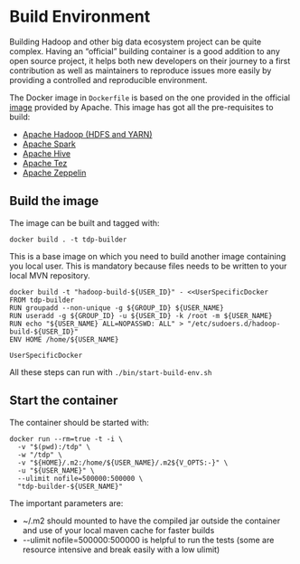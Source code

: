 # Build Environment

Building Hadoop and other big data ecosystem project can be quite complex. Having an “official” building container is a good addition to any open source project, it helps both new developers on their journey to a first contribution as well as maintainers to reproduce issues more easily by providing a controlled and reproducible environment.

The Docker image in `Dockerfile` is based on the one provided in the official [image](https://raw.githubusercontent.com/apache/hadoop/trunk/dev-support/docker/Dockerfile) provided by Apache. This image has got all the pre-requisites to build:

- [Apache Hadoop (HDFS and YARN)](https://hadoop.apache.org/)
- [Apache Spark](https://spark.apache.org/)
- [Apache Hive](https://hive.apache.org/)
- [Apache Tez](https://tez.apache.org/)
- [Apache Zeppelin](https://zeppelin.apache.org/)

## Build the image

The image can be built and tagged with:

```
docker build . -t tdp-builder
```

This is a base image on which you need to build another image containing you local user. This is mandatory because files needs to be written to your local MVN repository.

```
docker build -t "hadoop-build-${USER_ID}" - <<UserSpecificDocker
FROM tdp-builder
RUN groupadd --non-unique -g ${GROUP_ID} ${USER_NAME}
RUN useradd -g ${GROUP_ID} -u ${USER_ID} -k /root -m ${USER_NAME}
RUN echo "${USER_NAME} ALL=NOPASSWD: ALL" > "/etc/sudoers.d/hadoop-build-${USER_ID}"
ENV HOME /home/${USER_NAME}

UserSpecificDocker
```

All these steps can run with `./bin/start-build-env.sh`

## Start the container

The container should be started with:

```
docker run --rm=true -t -i \
  -v "$(pwd):/tdp" \
  -w "/tdp" \
  -v "${HOME}/.m2:/home/${USER_NAME}/.m2${V_OPTS:-}" \
  -u "${USER_NAME}" \
  --ulimit nofile=500000:500000 \
  "tdp-builder-${USER_NAME}"
```

The important parameters are:
- ~/.m2 should mounted to have the compiled jar outside the container and use of your local maven cache for faster builds
- --ulimit nofile=500000:500000 is helpful to run the tests (some are resource intensive and break easily with a low ulimit)